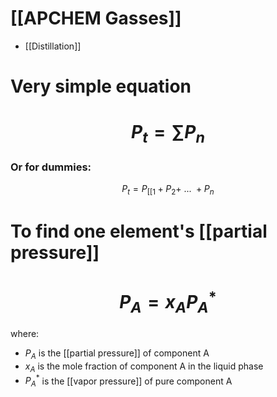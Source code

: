# [[APCHEM Gasses]]
- [[Distillation]]


# Very simple equation

# $$P_{t}=\sum P_{n}$$
### Or for dummies:
 $$P_{t} = P_{[[1}+P_{2}+\ ...\ + P_{n}$$
# To find one element's [[partial pressure]]
# $$P_A = x_A P_A^*$$
where:

* $P_A$ is the [[partial pressure]] of component A
* $x_A$ is the mole fraction of component A in the liquid phase
* $P_A^*$ is the [[vapor pressure]] of pure component A